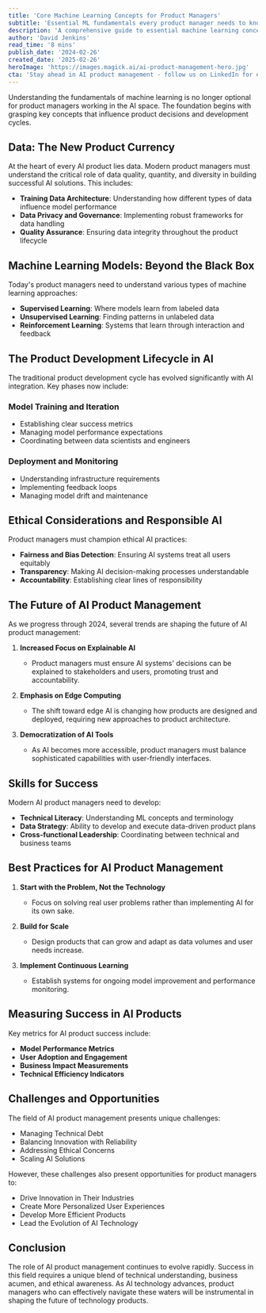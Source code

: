 ```yaml
---
title: 'Core Machine Learning Concepts for Product Managers'
subtitle: 'Essential ML fundamentals every product manager needs to know'
description: 'A comprehensive guide to essential machine learning concepts for product managers, covering data management, model types, development lifecycle, ethical considerations, and future trends in AI product management. Learn the key skills and best practices needed for success in this rapidly evolving field.'
author: 'David Jenkins'
read_time: '8 mins'
publish_date: '2024-02-26'
created_date: '2025-02-26'
heroImage: 'https://images.magick.ai/ai-product-management-hero.jpg'
cta: 'Stay ahead in AI product management - follow us on LinkedIn for expert insights and the latest industry developments!'
---
```


Understanding the fundamentals of machine learning is no longer optional for product managers working in the AI space. The foundation begins with grasping key concepts that influence product decisions and development cycles.

## Data: The New Product Currency

At the heart of every AI product lies data. Modern product managers must understand the critical role of data quality, quantity, and diversity in building successful AI solutions. This includes:

- **Training Data Architecture**: Understanding how different types of data influence model performance
- **Data Privacy and Governance**: Implementing robust frameworks for data handling
- **Quality Assurance**: Ensuring data integrity throughout the product lifecycle

## Machine Learning Models: Beyond the Black Box

Today's product managers need to understand various types of machine learning approaches:

- **Supervised Learning**: Where models learn from labeled data
- **Unsupervised Learning**: Finding patterns in unlabeled data
- **Reinforcement Learning**: Systems that learn through interaction and feedback

## The Product Development Lifecycle in AI

The traditional product development cycle has evolved significantly with AI integration. Key phases now include:

### Model Training and Iteration
- Establishing clear success metrics
- Managing model performance expectations
- Coordinating between data scientists and engineers

### Deployment and Monitoring
- Understanding infrastructure requirements
- Implementing feedback loops
- Managing model drift and maintenance

## Ethical Considerations and Responsible AI

Product managers must champion ethical AI practices:

- **Fairness and Bias Detection**: Ensuring AI systems treat all users equitably
- **Transparency**: Making AI decision-making processes understandable
- **Accountability**: Establishing clear lines of responsibility

## The Future of AI Product Management

As we progress through 2024, several trends are shaping the future of AI product management:

1. **Increased Focus on Explainable AI**
   - Product managers must ensure AI systems' decisions can be explained to stakeholders and users, promoting trust and accountability.

2. **Emphasis on Edge Computing**
   - The shift toward edge AI is changing how products are designed and deployed, requiring new approaches to product architecture.

3. **Democratization of AI Tools**
   - As AI becomes more accessible, product managers must balance sophisticated capabilities with user-friendly interfaces.

## Skills for Success

Modern AI product managers need to develop:

- **Technical Literacy**: Understanding ML concepts and terminology
- **Data Strategy**: Ability to develop and execute data-driven product plans
- **Cross-functional Leadership**: Coordinating between technical and business teams

## Best Practices for AI Product Management

1. **Start with the Problem, Not the Technology**
   - Focus on solving real user problems rather than implementing AI for its own sake.

2. **Build for Scale**
   - Design products that can grow and adapt as data volumes and user needs increase.

3. **Implement Continuous Learning**
   - Establish systems for ongoing model improvement and performance monitoring.

## Measuring Success in AI Products

Key metrics for AI product success include:

- **Model Performance Metrics**
- **User Adoption and Engagement**
- **Business Impact Measurements**
- **Technical Efficiency Indicators**

## Challenges and Opportunities

The field of AI product management presents unique challenges:

- Managing Technical Debt
- Balancing Innovation with Reliability
- Addressing Ethical Concerns
- Scaling AI Solutions

However, these challenges also present opportunities for product managers to:

- Drive Innovation in Their Industries
- Create More Personalized User Experiences
- Develop More Efficient Products
- Lead the Evolution of AI Technology

## Conclusion

The role of AI product management continues to evolve rapidly. Success in this field requires a unique blend of technical understanding, business acumen, and ethical awareness. As AI technology advances, product managers who can effectively navigate these waters will be instrumental in shaping the future of technology products.